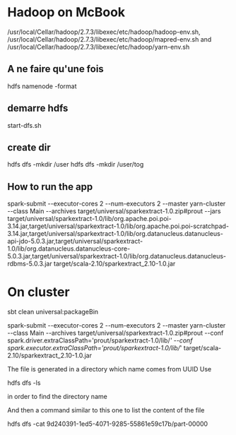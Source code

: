 # Hadoop on McBook

/usr/local/Cellar/hadoop/2.7.3/libexec/etc/hadoop/hadoop-env.sh,
/usr/local/Cellar/hadoop/2.7.3/libexec/etc/hadoop/mapred-env.sh and
 /usr/local/Cellar/hadoop/2.7.3/libexec/etc/hadoop/yarn-env.sh

## A ne faire qu'une fois
hdfs namenode -format

## demarre hdfs
start-dfs.sh 

## create dir
hdfs dfs -mkdir /user
hdfs dfs -mkdir /user/tog


## How to run the app
spark-submit --executor-cores 2 --num-executors 2 --master yarn-cluster --class Main  --archives target/universal/sparkextract-1.0.zip#prout --jars target/universal/sparkextract-1.0/lib/org.apache.poi.poi-3.14.jar,target/universal/sparkextract-1.0/lib/org.apache.poi.poi-scratchpad-3.14.jar,target/universal/sparkextract-1.0/lib/org.datanucleus.datanucleus-api-jdo-5.0.3.jar,target/universal/sparkextract-1.0/lib/org.datanucleus.datanucleus-core-5.0.3.jar,target/universal/sparkextract-1.0/lib/org.datanucleus.datanucleus-rdbms-5.0.3.jar target/scala-2.10/sparkextract_2.10-1.0.jar

# On cluster

sbt clean universal:packageBin

spark-submit --executor-cores 2 --num-executors 2 --master yarn-cluster --class Main  --archives target/universal/sparkextract-1.0.zip#prout --conf spark.driver.extraClassPath='prout/sparkextract-1.0/lib/*'  --conf spark.executor.extraClassPath='prout/sparkextract-1.0/lib/*' target/scala-2.10/sparkextract_2.10-1.0.jar

The file is generated in a directory which name comes from UUID
Use

hdfs dfs -ls

in order to find the directory name

And then a command similar to this one to list the content of the file

hdfs dfs -cat  9d240391-1ed5-4071-9285-55861e59c17b/part-00000

